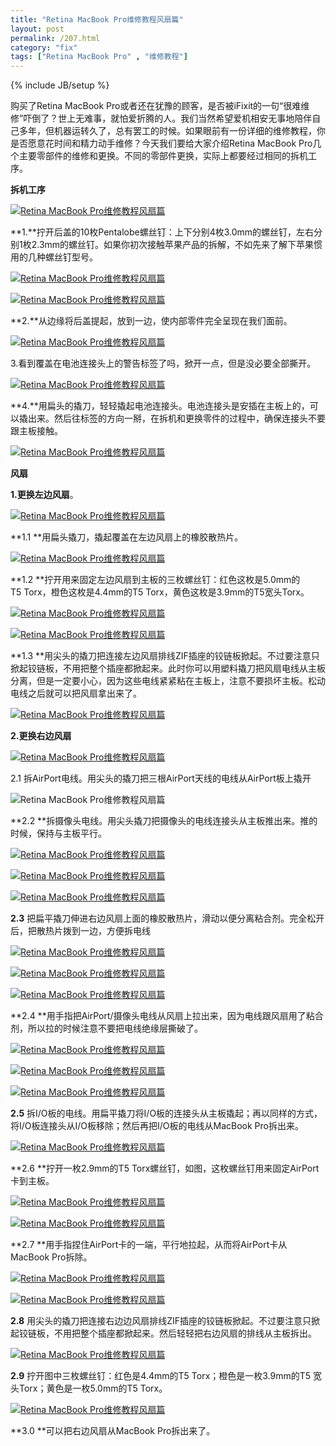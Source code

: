 ```yaml
---
title: "Retina MacBook Pro维修教程风扇篇"
layout: post
permalink: /207.html
category: "fix"
tags: ["Retina MacBook Pro" , "维修教程"]
---
```

{% include JB/setup %}

购买了Retina MacBook Pro或者还在犹豫的顾客，是否被iFixit的一句“很难维修”吓倒了？世上无难事，就怕爱折腾的人。我们当然希望爱机相安无事地陪伴自己多年，但机器运转久了，总有罢工的时候。如果眼前有一份详细的维修教程，你是否愿意花时间和精力动手维修？今天我们要给大家介绍Retina MacBook Pro几个主要零部件的维修和更换。不同的零部件更换，实际上都要经过相同的拆机工序。

**拆机工序**


  <a href="/wp-content/uploads/sinapicv2-backup/207-ww4-bmiddle-005V4vEUjw1enwmx536h6j30gf0ccmxe.jpg" target="_blank"><img src="/wp-content/uploads/sinapicv2-backup/207-ww4-large-005V4vEUjw1enwmx536h6j30gf0ccmxe.jpg" alt="Retina MacBook Pro维修教程风扇篇" /></a>


**1.**拧开后盖的10枚Pentalobe螺丝钉：上下分别4枚3.0mm的螺丝钉，左右分别1枚2.3mm的螺丝钉。如果你初次接触苹果产品的拆解，不如先来了解下苹果惯用的几种螺丝钉型号。


  <a href="/wp-content/uploads/sinapicv2-backup/207-ww3-bmiddle-005V4vEUjw1enwmx97tlbj30dw07t0t7.jpg" target="_blank"><img src="/wp-content/uploads/sinapicv2-backup/207-ww3-large-005V4vEUjw1enwmx97tlbj30dw07t0t7.jpg" alt="Retina MacBook Pro维修教程风扇篇" /></a>



  <a href="/wp-content/uploads/sinapicv2-backup/207-ww1-bmiddle-005V4vEUjw1enwmxcdmyej30gf0ccwf1.jpg" target="_blank"><img src="/wp-content/uploads/sinapicv2-backup/207-ww1-large-005V4vEUjw1enwmxcdmyej30gf0ccwf1.jpg" alt="Retina MacBook Pro维修教程风扇篇" /></a>


**2.**从边缘将后盖提起，放到一边，使内部零件完全呈现在我们面前。


  <a href="/wp-content/uploads/sinapicv2-backup/207-ww4-bmiddle-005V4vEUjw1enwmxhuocgj30gg0cc40c.jpg" target="_blank"><img src="/wp-content/uploads/sinapicv2-backup/207-ww4-large-005V4vEUjw1enwmxhuocgj30gg0cc40c.jpg" alt="Retina MacBook Pro维修教程风扇篇" /></a>


3.看到覆盖在电池连接头上的警告标签了吗，掀开一点，但是没必要全部撕开。


  <a href="/wp-content/uploads/sinapicv2-backup/207-ww4-bmiddle-005V4vEUjw1enwmxlsx7gj30gg0ccmz9.jpg" target="_blank"><img src="/wp-content/uploads/sinapicv2-backup/207-ww4-large-005V4vEUjw1enwmxlsx7gj30gg0ccmz9.jpg" alt="Retina MacBook Pro维修教程风扇篇" /></a>


**4.**用扁头的撬刀，轻轻撬起电池连接头。电池连接头是安插在主板上的，可以撬出来。然后往标签的方向一掰，在拆机和更换零件的过程中，确保连接头不要跟主板接触。


  <a href="/wp-content/uploads/sinapicv2-backup/207-ww1-bmiddle-005V4vEUjw1enwmxq39e2j30gg0ccjtl.jpg" target="_blank"><img src="/wp-content/uploads/sinapicv2-backup/207-ww1-large-005V4vEUjw1enwmxq39e2j30gg0ccjtl.jpg" alt="Retina MacBook Pro维修教程风扇篇" /></a>


**风扇**

**1.更换左边风扇**。

  <a href="/wp-content/uploads/sinapicv2-backup/207-ww4-bmiddle-005V4vEUjw1enwmxtj8q8j30gg0ccq4b.jpg" target="_blank"><img src="/wp-content/uploads/sinapicv2-backup/207-ww4-large-005V4vEUjw1enwmxtj8q8j30gg0ccq4b.jpg" alt="Retina MacBook Pro维修教程风扇篇" /></a>


**1.1 **用扁头撬刀，撬起覆盖在左边风扇上的橡胶散热片。


  <a href="/wp-content/uploads/sinapicv2-backup/207-ww3-bmiddle-005V4vEUjw1enwmxxlxyij30gg0ccmz7.jpg" target="_blank"><img src="/wp-content/uploads/sinapicv2-backup/207-ww3-large-005V4vEUjw1enwmxxlxyij30gg0ccmz7.jpg" alt="Retina MacBook Pro维修教程风扇篇" /></a>


**1.2 **拧开用来固定左边风扇到主板的三枚螺丝钉：红色这枚是5.0mm的T5 Torx，橙色这枚是4.4mm的T5 Torx，黄色这枚是3.9mm的T5宽头Torx。


  <a href="/wp-content/uploads/sinapicv2-backup/207-ww4-bmiddle-005V4vEUjw1enwmy0q53tj30gg0ccmzh.jpg" target="_blank"><img src="/wp-content/uploads/sinapicv2-backup/207-ww4-large-005V4vEUjw1enwmy0q53tj30gg0ccmzh.jpg" alt="Retina MacBook Pro维修教程风扇篇" /></a>



  <a href="/wp-content/uploads/sinapicv2-backup/207-ww1-bmiddle-005V4vEUjw1enwmy4sl2lj30gg0ccdi9.jpg" target="_blank"><img src="/wp-content/uploads/sinapicv2-backup/207-ww1-large-005V4vEUjw1enwmy4sl2lj30gg0ccdi9.jpg" alt="Retina MacBook Pro维修教程风扇篇" /></a>


**1.3 **用尖头的撬刀把连接左边风扇排线ZIF插座的铰链板掀起。不过要注意只掀起铰链板，不用把整个插座都掀起来。此时你可以用塑料撬刀把风扇电线从主板分离，但是一定要小心，因为这些电线紧紧粘在主板上，注意不要损坏主板。松动电线之后就可以把风扇拿出来了。


  <a href="/wp-content/uploads/sinapicv2-backup/207-ww1-bmiddle-005V4vEUjw1enwmy965ruj30gg0cc3zu.jpg" target="_blank"><img src="/wp-content/uploads/sinapicv2-backup/207-ww1-large-005V4vEUjw1enwmy965ruj30gg0cc3zu.jpg" alt="Retina MacBook Pro维修教程风扇篇" /></a>


**2.更换右边风扇**


  <a href="/wp-content/uploads/sinapicv2-backup/207-ww3-bmiddle-005V4vEUjw1enwmyg44eqj30gf0ccmz1.jpg" target="_blank"><img src="/wp-content/uploads/sinapicv2-backup/207-ww3-large-005V4vEUjw1enwmyg44eqj30gf0ccmz1.jpg" alt="Retina MacBook Pro维修教程风扇篇" /></a>


2.1 拆AirPort电线。用尖头的撬刀把三根AirPort天线的电线从AirPort板上撬开


  <img src="/wp-content/uploads/sinapicv2-backup/207-ww2-large-005V4vEUjw1enwmyjxjv6j30gg0ccmyr.jpg" alt="Retina MacBook Pro维修教程风扇篇" />


**2.2 **拆摄像头电线。用尖头撬刀把摄像头的电线连接头从主板推出来。推的时候，保持与主板平行。


  <a href="/wp-content/uploads/sinapicv2-backup/207-ww1-bmiddle-005V4vEUjw1enwmyqyo4bj30gg0cbtae.jpg" target="_blank"><img src="/wp-content/uploads/sinapicv2-backup/207-ww1-large-005V4vEUjw1enwmyqyo4bj30gg0cbtae.jpg" alt="Retina MacBook Pro维修教程风扇篇" /></a>



  <a href="/wp-content/uploads/sinapicv2-backup/207-ww3-bmiddle-005V4vEUjw1enwmyxfp05j30gg0ccjsz.jpg" target="_blank"><img src="/wp-content/uploads/sinapicv2-backup/207-ww3-large-005V4vEUjw1enwmyxfp05j30gg0ccjsz.jpg" alt="Retina MacBook Pro维修教程风扇篇" /></a>



  <a href="/wp-content/uploads/sinapicv2-backup/207-ww4-bmiddle-005V4vEUjw1enwmz1m7pyj30gf0ccwfv.jpg" target="_blank"><img src="/wp-content/uploads/sinapicv2-backup/207-ww4-large-005V4vEUjw1enwmz1m7pyj30gf0ccwfv.jpg" alt="Retina MacBook Pro维修教程风扇篇" /></a>


**2.3** 把扁平撬刀伸进右边风扇上面的橡胶散热片，滑动以便分离粘合剂。完全松开后，把散热片拨到一边，方便拆电线


  <a href="/wp-content/uploads/sinapicv2-backup/207-ww2-bmiddle-005V4vEUjw1enwmzbkad1j30gf0cc0ud.jpg" target="_blank"><img src="/wp-content/uploads/sinapicv2-backup/207-ww2-large-005V4vEUjw1enwmzbkad1j30gf0cc0ud.jpg" alt="Retina MacBook Pro维修教程风扇篇" /></a>



  <a href="/wp-content/uploads/sinapicv2-backup/207-ww3-bmiddle-005V4vEUjw1enwmzftpptj30gf0ccdh4.jpg" target="_blank"><img src="/wp-content/uploads/sinapicv2-backup/207-ww3-large-005V4vEUjw1enwmzftpptj30gf0ccdh4.jpg" alt="Retina MacBook Pro维修教程风扇篇" /></a>



  <a href="/wp-content/uploads/sinapicv2-backup/207-ww2-bmiddle-005V4vEUjw1enwmzk1ywqj30gg0cc0ty.jpg" target="_blank"><img src="/wp-content/uploads/sinapicv2-backup/207-ww2-large-005V4vEUjw1enwmzk1ywqj30gg0cc0ty.jpg" alt="Retina MacBook Pro维修教程风扇篇" /></a>


**2.4 **用手指把AirPort/摄像头电线从风扇上拉出来，因为电线跟风扇用了粘合剂，所以拉的时候注意不要把电线绝缘层撕破了。


  <a href="/wp-content/uploads/sinapicv2-backup/207-ww4-bmiddle-005V4vEUjw1enwmzphqyzj30gg0cc40t.jpg" target="_blank"><img src="/wp-content/uploads/sinapicv2-backup/207-ww4-large-005V4vEUjw1enwmzphqyzj30gg0cc40t.jpg" alt="Retina MacBook Pro维修教程风扇篇" /></a>



  <a href="/wp-content/uploads/sinapicv2-backup/207-ww1-bmiddle-005V4vEUjw1enwmzt91gnj30gf0ccdhl.jpg" target="_blank"><img src="/wp-content/uploads/sinapicv2-backup/207-ww1-large-005V4vEUjw1enwmzt91gnj30gf0ccdhl.jpg" alt="Retina MacBook Pro维修教程风扇篇" /></a>



  <a href="/wp-content/uploads/sinapicv2-backup/207-ww4-bmiddle-005V4vEUjw1enwmzx1g3bj30gg0ccabl.jpg" target="_blank"><img src="/wp-content/uploads/sinapicv2-backup/207-ww4-large-005V4vEUjw1enwmzx1g3bj30gg0ccabl.jpg" alt="Retina MacBook Pro维修教程风扇篇" /></a>


**2.5** 拆I/O板的电线。用扁平撬刀将I/O板的连接头从主板撬起；再以同样的方式，将I/O板连接头从I/O板移除；然后再把I/O板的电线从MacBook Pro拆出来。


  <a href="/wp-content/uploads/sinapicv2-backup/207-ww3-bmiddle-005V4vEUjw1enwn00yvn1j30gf0cc764.jpg" target="_blank"><img src="/wp-content/uploads/sinapicv2-backup/207-ww3-large-005V4vEUjw1enwn00yvn1j30gf0cc764.jpg" alt="Retina MacBook Pro维修教程风扇篇" /></a>


**2.6 **拧开一枚2.9mm的T5 Torx螺丝钉，如图，这枚螺丝钉用来固定AirPort卡到主板。


  <a href="/wp-content/uploads/sinapicv2-backup/207-ww2-bmiddle-005V4vEUjw1enwn06f3ayj30gg0ccmzb.jpg" target="_blank"><img src="/wp-content/uploads/sinapicv2-backup/207-ww2-large-005V4vEUjw1enwn06f3ayj30gg0ccmzb.jpg" alt="Retina MacBook Pro维修教程风扇篇" /></a>



  <a href="/wp-content/uploads/sinapicv2-backup/207-ww3-bmiddle-005V4vEUjw1enwn0a61j8j30gg0ccjth.jpg" target="_blank"><img src="/wp-content/uploads/sinapicv2-backup/207-ww3-large-005V4vEUjw1enwn0a61j8j30gg0ccjth.jpg" alt="Retina MacBook Pro维修教程风扇篇" /></a>


**2.7 **用手指捏住AirPort卡的一端，平行地拉起，从而将AirPort卡从MacBook Pro拆除。


  <a href="/wp-content/uploads/sinapicv2-backup/207-ww4-bmiddle-005V4vEUjw1enwn0eeypqj30gg0ccac8.jpg" target="_blank"><img src="/wp-content/uploads/sinapicv2-backup/207-ww4-large-005V4vEUjw1enwn0eeypqj30gg0ccac8.jpg" alt="Retina MacBook Pro维修教程风扇篇" /></a>



  <a href="/wp-content/uploads/sinapicv2-backup/207-ww2-bmiddle-005V4vEUjw1enwn0i47uej30gg0cc76i.jpg" target="_blank"><img src="/wp-content/uploads/sinapicv2-backup/207-ww2-large-005V4vEUjw1enwn0i47uej30gg0cc76i.jpg" alt="Retina MacBook Pro维修教程风扇篇" /></a>


**2.8** 用尖头的撬刀把连接右边边风扇排线ZIF插座的铰链板掀起。不过要注意只掀起铰链板，不用把整个插座都掀起来。然后轻轻把右边风扇的排线从主板拆出。


  <a href="/wp-content/uploads/sinapicv2-backup/207-ww1-bmiddle-005V4vEUjw1enwn0mp3u0j30gg0ccabo.jpg" target="_blank"><img src="/wp-content/uploads/sinapicv2-backup/207-ww1-large-005V4vEUjw1enwn0mp3u0j30gg0ccabo.jpg" alt="Retina MacBook Pro维修教程风扇篇" /></a>


**2.9** 拧开图中三枚螺丝钉：红色是4.4mm的T5 Torx；橙色是一枚3.9mm的T5 宽头Torx；黄色是一枚5.0mm的T5 Torx。


  <a href="/wp-content/uploads/sinapicv2-backup/207-ww2-bmiddle-005V4vEUjw1enwn0u3skfj30gg0ccabj.jpg" target="_blank"><img src="/wp-content/uploads/sinapicv2-backup/207-ww2-large-005V4vEUjw1enwn0u3skfj30gg0ccabj.jpg" alt="Retina MacBook Pro维修教程风扇篇" /></a>


**3.0 **可以把右边风扇从MacBook Pro拆出来了。


